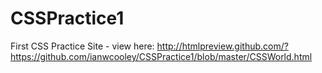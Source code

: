 CSSPractice1
============
First CSS Practice Site - view here:
http://htmlpreview.github.com/?https://github.com/ianwcooley/CSSPractice1/blob/master/CSSWorld.html
